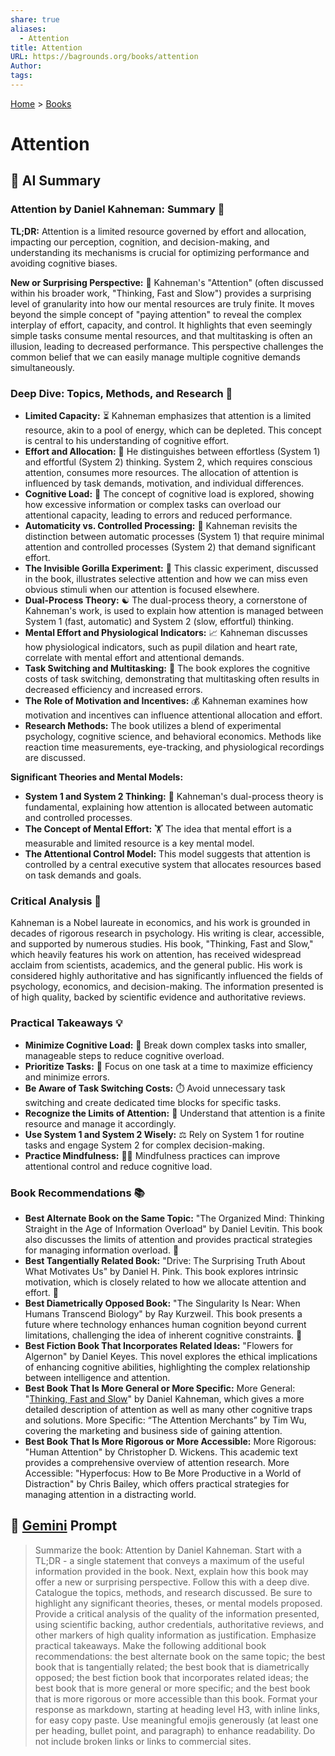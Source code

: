 ```yaml
---
share: true
aliases:
  - Attention
title: Attention
URL: https://bagrounds.org/books/attention
Author: 
tags: 
---
```

[Home](../index.md) > [Books](./index.md)  
# Attention  
## 🤖 AI Summary  
### Attention by Daniel Kahneman: Summary 🧠  
**TL;DR:** Attention is a limited resource governed by effort and allocation, impacting our perception, cognition, and decision-making, and understanding its mechanisms is crucial for optimizing performance and avoiding cognitive biases.  
  
**New or Surprising Perspective:** 🤔 Kahneman's "Attention" (often discussed within his broader work, "Thinking, Fast and Slow") provides a surprising level of granularity into how our mental resources are truly finite. It moves beyond the simple concept of "paying attention" to reveal the complex interplay of effort, capacity, and control. It highlights that even seemingly simple tasks consume mental resources, and that multitasking is often an illusion, leading to decreased performance. This perspective challenges the common belief that we can easily manage multiple cognitive demands simultaneously.  
  
### Deep Dive: Topics, Methods, and Research 🔬  
* **Limited Capacity:** ⏳ Kahneman emphasizes that attention is a limited resource, akin to a pool of energy, which can be depleted. This concept is central to his understanding of cognitive effort.  
* **Effort and Allocation:** 💪 He distinguishes between effortless (System 1) and effortful (System 2) thinking. System 2, which requires conscious attention, consumes more resources. The allocation of attention is influenced by task demands, motivation, and individual differences.  
* **Cognitive Load:** 🤯 The concept of cognitive load is explored, showing how excessive information or complex tasks can overload our attentional capacity, leading to errors and reduced performance.  
* **Automaticity vs. Controlled Processing:** 🤖 Kahneman revisits the distinction between automatic processes (System 1) that require minimal attention and controlled processes (System 2) that demand significant effort.  
* **The Invisible Gorilla Experiment:** 🦍 This classic experiment, discussed in the book, illustrates selective attention and how we can miss even obvious stimuli when our attention is focused elsewhere.  
* **Dual-Process Theory:** ☯️ The dual-process theory, a cornerstone of Kahneman's work, is used to explain how attention is managed between System 1 (fast, automatic) and System 2 (slow, effortful) thinking.  
* **Mental Effort and Physiological Indicators:** 📈 Kahneman discusses how physiological indicators, such as pupil dilation and heart rate, correlate with mental effort and attentional demands.  
* **Task Switching and Multitasking:** 🔄 The book explores the cognitive costs of task switching, demonstrating that multitasking often results in decreased efficiency and increased errors.  
* **The Role of Motivation and Incentives:** 💰 Kahneman examines how motivation and incentives can influence attentional allocation and effort.  
* **Research Methods:** The book utilizes a blend of experimental psychology, cognitive science, and behavioral economics. Methods like reaction time measurements, eye-tracking, and physiological recordings are discussed.  
  
**Significant Theories and Mental Models:**  
* **System 1 and System 2 Thinking:** 🧠 Kahneman's dual-process theory is fundamental, explaining how attention is allocated between automatic and controlled processes.  
* **The Concept of Mental Effort:** 🏋️ The idea that mental effort is a measurable and limited resource is a key mental model.  
* **The Attentional Control Model:** This model suggests that attention is controlled by a central executive system that allocates resources based on task demands and goals.  
  
### Critical Analysis 🧐  
Kahneman is a Nobel laureate in economics, and his work is grounded in decades of rigorous research in psychology. His writing is clear, accessible, and supported by numerous studies. His book, "Thinking, Fast and Slow," which heavily features his work on attention, has received widespread acclaim from scientists, academics, and the general public. His work is considered highly authoritative and has significantly influenced the fields of psychology, economics, and decision-making. The information presented is of high quality, backed by scientific evidence and authoritative reviews.  
  
### Practical Takeaways 💡  
* **Minimize Cognitive Load:** 🧘 Break down complex tasks into smaller, manageable steps to reduce cognitive overload.  
* **Prioritize Tasks:** 🎯 Focus on one task at a time to maximize efficiency and minimize errors.  
* **Be Aware of Task Switching Costs:** ⏱️ Avoid unnecessary task switching and create dedicated time blocks for specific tasks.  
* **Recognize the Limits of Attention:** 🛑 Understand that attention is a finite resource and manage it accordingly.  
* **Use System 1 and System 2 Wisely:** ⚖️ Rely on System 1 for routine tasks and engage System 2 for complex decision-making.  
* **Practice Mindfulness:** 🧘‍♀️ Mindfulness practices can improve attentional control and reduce cognitive load.  
  
### Book Recommendations 📚  
* **Best Alternate Book on the Same Topic:** "The Organized Mind: Thinking Straight in the Age of Information Overload" by Daniel Levitin. This book also discusses the limits of attention and provides practical strategies for managing information overload. 🧠  
* **Best Tangentially Related Book:** "Drive: The Surprising Truth About What Motivates Us" by Daniel H. Pink. This book explores intrinsic motivation, which is closely related to how we allocate attention and effort. 🚀  
* **Best Diametrically Opposed Book:** "The Singularity Is Near: When Humans Transcend Biology" by Ray Kurzweil. This book presents a future where technology enhances human cognition beyond current limitations, challenging the idea of inherent cognitive constraints. 🤖  
* **Best Fiction Book That Incorporates Related Ideas:** "Flowers for Algernon" by Daniel Keyes. This novel explores the ethical implications of enhancing cognitive abilities, highlighting the complex relationship between intelligence and attention.   
* **Best Book That Is More General or More Specific:** More General: "[Thinking, Fast and Slow](./thinking-fast-and-slow.md)" by Daniel Kahneman, which gives a more detailed description of attention as well as many other cognitive traps and solutions. More Specific: “The Attention Merchants” by Tim Wu, covering the marketing and business side of gaining attention.   
* **Best Book That Is More Rigorous or More Accessible:** More Rigorous: "Human Attention" by Christopher D. Wickens. This academic text provides a comprehensive overview of attention research. More Accessible: "Hyperfocus: How to Be More Productive in a World of Distraction" by Chris Bailey, which offers practical strategies for managing attention in a distracting world.  
  
## 💬 [Gemini](https://gemini.google.com) Prompt  
> Summarize the book: Attention by Daniel Kahneman. Start with a TL;DR - a single statement that conveys a maximum of the useful information provided in the book. Next, explain how this book may offer a new or surprising perspective. Follow this with a deep dive. Catalogue the topics, methods, and research discussed. Be sure to highlight any significant theories, theses, or mental models proposed. Provide a critical analysis of the quality of the information presented, using scientific backing, author credentials, authoritative reviews, and other markers of high quality information as justification. Emphasize practical takeaways. Make the following additional book recommendations: the best alternate book on the same topic; the best book that is tangentially related; the best book that is diametrically opposed; the best fiction book that incorporates related ideas; the best book that is more general or more specific; and the best book that is more rigorous or more accessible than this book. Format your response as markdown, starting at heading level H3, with inline links, for easy copy paste. Use meaningful emojis generously (at least one per heading, bullet point, and paragraph) to enhance readability. Do not include broken links or links to commercial sites.  
